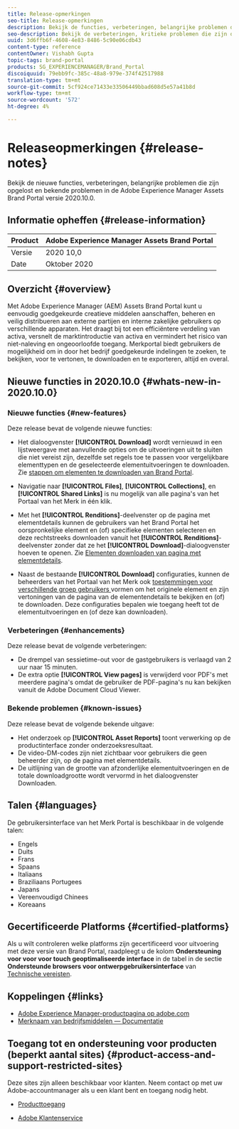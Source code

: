 ```yaml
---
title: Release-opmerkingen
seo-title: Release-opmerkingen
description: Bekijk de functies, verbeteringen, belangrijke problemen die zijn opgelost en bekende problemen in de Adobe Experience Manager Assets Brand Portal versie 2020.10.0.
seo-description: Bekijk de verbeteringen, kritieke problemen die zijn opgelost en bekende problemen in de Adobe Experience Manager Assets Brand Portal versie 2020.10.0.
uuid: 3d6ffb6f-4608-4e83-8486-5c90e06cdb43
content-type: reference
contentOwner: Vishabh Gupta
topic-tags: brand-portal
products: SG_EXPERIENCEMANAGER/Brand_Portal
discoiquuid: 79ebb9fc-385c-48a8-979e-374f42517988
translation-type: tm+mt
source-git-commit: 5cf924ce71433e33506449bbad608d5e57a41b8d
workflow-type: tm+mt
source-wordcount: '572'
ht-degree: 4%

---
```



# Releaseopmerkingen {#release-notes}

Bekijk de nieuwe functies, verbeteringen, belangrijke problemen die zijn opgelost en bekende problemen in de Adobe Experience Manager Assets Brand Portal versie 2020.10.0.

## Informatie opheffen {#release-information}

| Product | Adobe Experience Manager Assets Brand Portal |
|---|---|
| Versie | 2020 10,0 |
| Date | Oktober 2020 |

## Overzicht {#overview}

Met Adobe Experience Manager (AEM) Assets Brand Portal kunt u eenvoudig goedgekeurde creatieve middelen aanschaffen, beheren en veilig distribueren aan externe partijen en interne zakelijke gebruikers op verschillende apparaten. Het draagt bij tot een efficiëntere verdeling van activa, versnelt de marktintroductie van activa en vermindert het risico van niet-naleving en ongeoorloofde toegang. Merkportal biedt gebruikers de mogelijkheid om in door het bedrijf goedgekeurde indelingen te zoeken, te bekijken, voor te vertonen, te downloaden en te exporteren, altijd en overal.

## Nieuwe functies in 2020.10.0 {#whats-new-in-2020.10.0}

### Nieuwe functies {#new-features}

Deze release bevat de volgende nieuwe functies:

* Het dialoogvenster **[!UICONTROL Download]** wordt vernieuwd in een lijstweergave met aanvullende opties om de uitvoeringen uit te sluiten die niet vereist zijn, dezelfde set regels toe te passen voor vergelijkbare elementtypen en de geselecteerde elementuitvoeringen te downloaden. Zie [stappen om elementen te downloaden van Brand Portal](https://docs.adobe.com/content/help/en/experience-manager-brand-portal/using/download/brand-portal-download-assets.html#download-assets).

<!--
* The new **[!UICONTROL Download]** dialog now appears with all the renditions of the selected assets or folders containing assets in a list view, wherein the Brand Portal users can apply same set of renditions for similar asset types and download the selected asset renditions. 
-->

* Navigatie naar **[!UICONTROL Files]**, **[!UICONTROL Collections]**, en **[!UICONTROL Shared Links]** is nu mogelijk van alle pagina&#39;s van het Portaal van het Merk in één klik.

* Met het **[!UICONTROL Renditions]**-deelvenster op de pagina met elementdetails kunnen de gebruikers van het Brand Portal het oorspronkelijke element en (of) specifieke elementen selecteren en deze rechtstreeks downloaden vanuit het **[!UICONTROL Renditions]**-deelvenster zonder dat ze het **[!UICONTROL Download]**-dialoogvenster hoeven te openen. Zie [Elementen downloaden van pagina met elementdetails](https://docs.adobe.com/content/help/en/experience-manager-brand-portal/using/download/brand-portal-download-assets.html#download-assets-from-asset-details-page).

<!--
Brand Portal users can exclude specific renditions which are not required and directly download the original asset and its renditions from the **[!UICONTROL Renditions]** panel on the asset details page. 
-->

* Naast de bestaande **[!UICONTROL Download]** configuraties, kunnen de beheerders van het Portaal van het Merk ook [toestemmingen voor verschillende groep gebruikers ](https://docs.adobe.com/content/help/en/experience-manager-brand-portal/using/download/brand-portal-download-assets.html#configure-download-permissions) vormen om het originele element en zijn vertoningen van de pagina van de elementendetails te bekijken en (of) te downloaden. Deze configuraties bepalen wie toegang heeft tot de elementuitvoeringen en (of deze kan downloaden).

### Verbeteringen {#enhancements}

Deze release bevat de volgende verbeteringen:

* De drempel van sessietime-out voor de gastgebruikers is verlaagd van 2 uur naar 15 minuten.
* De extra optie **[!UICONTROL View pages]** is verwijderd voor PDF&#39;s met meerdere pagina&#39;s omdat de gebruiker de PDF-pagina&#39;s nu kan bekijken vanuit de Adobe Document Cloud Viewer.


<!--
### Critical Issues Fixed {#critical-issues-fixed}

This release includes fixes to the following critical issue:

* The users are not able to view the PDF pages if the PDF contains sub assets.
-->

### Bekende problemen {#known-issues}

Deze release bevat de volgende bekende uitgave:

* Het onderzoek op **[!UICONTROL Asset Reports]** toont verwerking op de productinterface zonder onderzoeksresultaat.
* De video-DM-codes zijn niet zichtbaar voor gebruikers die geen beheerder zijn, op de pagina met elementdetails.
* De uitlijning van de grootte van afzonderlijke elementuitvoeringen en de totale downloadgrootte wordt vervormd in het dialoogvenster Downloaden.



<!--
* Download Settings configuration to configure asset download from Brand Portal. Fast download, custom renditions, and system renditions are the available configurations. 
-->

<!--
* Document Viewer has been introduced to enhance the PDF viewing experience. New options are available for viewing the PDF files in Brand Portal.

* Advances in the asset download process which improves the Brand Portal user experience while [downloading assets from Brand Portal](brand-portal-download-assets.md). Brand Portal administrators can configure **[!UICONTROL Fast Download]**, **[!UICONTROL Custom Renditions]**, and **[!UICONTROL System Renditions]** from the **[!UICONTROL Download]** settings. 

For details, see [what's new in Brand Portal 6.4.7](whats-new.md). 

### Critical Issues Fixed {#critical-issues-fixed-647}

This release includes fixes to the following critical issues:

* The viewer users are not permitted to share link for collections but the option to share is visible to them on the product interface.

* The **[!UICONTROL Download]** button on the options bar does not list all the licensed assets of the selected folder.

* The search takes longer to show the results for certain keywords.

* The **[!UICONTROL Agree]** and **[!UICONTROL Disagree]** check boxes does not appear on bulk selection of licensed and unlicensed assets during download.

* Filter-based search shows processing on the product interface with no search result. 

* The assets do not download from share link if the shared folder contains numerous and large assets.


### Known Issues {#known-issues-647}

This release includes the following known issues:

* If multiple assets are selected, license text does not appear on clicking Terms and Conditions on the license agreement page during download using share link.   

-->

## Talen {#languages}

De gebruikersinterface van het Merk Portal is beschikbaar in de volgende talen:

* Engels
* Duits
* Frans
* Spaans
* Italiaans
* Braziliaans Portugees
* Japans
* Vereenvoudigd Chinees
* Koreaans

## Gecertificeerde Platforms {#certified-platforms}

Als u wilt controleren welke platforms zijn gecertificeerd voor uitvoering met deze versie van Brand Portal, raadpleegt u de kolom **Ondersteuning voor voor voor touch geoptimaliseerde interface** in de tabel in de sectie **Ondersteunde browsers voor ontwerpgebruikersinterface** van [Technische vereisten](https://helpx.adobe.com/experience-manager/6-4/sites/deploying/using/technical-requirements.html).

## Koppelingen {#links}

* [Adobe Experience Manager-productpagina op adobe.com](http://www.adobe.com/in/marketing-cloud/experience-manager.html)
* [Merknaam van bedrijfsmiddelen — Documentatie](https://helpx.adobe.com/nl/experience-manager/brand-portal/user-guide.html)

## Toegang tot en ondersteuning voor producten (beperkt aantal sites) {#product-access-and-support-restricted-sites}

Deze sites zijn alleen beschikbaar voor klanten. Neem contact op met uw Adobe-accountmanager als u een klant bent en toegang nodig hebt.

<!--
* [https://daycare.day.com](https://daycare.day.com) 
-->

* [Producttoegang](https://login.marketing.adobe.com)

* [Adobe Klantenservice](https://helpx.adobe.com/contact.html)
